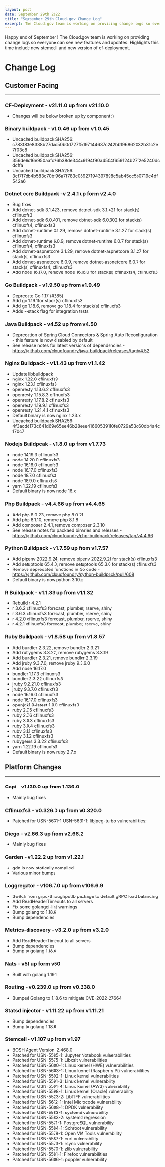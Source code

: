 ```yaml
---
layout: post
date: September 29th 2022
title: "September 29th Cloud.gov Change Log"
excerpt: The Cloud.gov team is working on providing change logs so everyone can see new features and updates.
---
```


Happy end of September ! The Cloud.gov team is working on providing change logs so everyone can see new features and updates. Highlights this time include new stemcell and new version of cf-deployment.

# Change Log

## Customer Facing

---

### CF-Deployment - v21.11.0 up from v21.10.0

* Changes will be below broken up by component :)

### Binary buildpack - v1.0.46 up from v1.0.45

* Uncached buildpack SHA256: c783f83e8338b27dac50b0d727f5d97144637c242bb196862032b31c2e7f03c8
* Uncached buildpack SHA256: 356de9c16e950aafc26b38de344c9194f90a4504f659124b27f2e5240dcdcffa
* Uncached buildpack SHA256: 3cf7f7db4b583c70bf96a7f783c08927194397898c5ab45cc5b0719c4df542a6

### Dotnet core Buildpack -v 2.4.1 up form v2.4.0

* Bug fixes
* Add dotnet-sdk 3.1.423, remove dotnet-sdk 3.1.421 for stack(s) cflinuxfs3
* Add dotnet-sdk 6.0.401, remove dotnet-sdk 6.0.302 for stack(s) cflinuxfs4, cflinuxfs3
* Add dotnet-runtime 3.1.29, remove dotnet-runtime 3.1.27 for stack(s) cflinuxfs3
* Add dotnet-runtime 6.0.9, remove dotnet-runtime 6.0.7 for stack(s) cflinuxfs4, cflinuxfs3
* Add dotnet-aspnetcore 3.1.29, remove dotnet-aspnetcore 3.1.27 for stack(s) cflinuxfs3
* Add dotnet-aspnetcore 6.0.9, remove dotnet-aspnetcore 6.0.7 for stack(s) cflinuxfs4, cflinuxfs3
* Add node 16.17.0, remove node 16.16.0 for stack(s) cflinuxfs4, cflinuxfs3

### Go Buildpack - v1.9.50 up from v1.9.49

* Deprecate Go 1.17 (#285)
* Add go 1.19.1for stack(s) cflinuxfs3
* Add go 1.18.6, remove go 1.18.4 for stack(s) cflinuxfs3
* Adds --stack flag for integration tests

### Java Buildpack - v4.52 up from v4.50

* Deprecation of Spring Cloud Connectors & Spring Auto Reconfiguration - this feature is now disabled by default
* See release notes for latest versions of dependencies - https://github.com/cloudfoundry/java-buildpack/releases/tag/v4.52

### Nginx Buildpack - v1.1.43 up from v1.1.42

* Update libbuildpack
* nginx	1.22.0	cflinuxfs3
* nginx	1.23.1	cflinuxfs3
* openresty	1.13.6.2	cflinuxfs3
* openresty	1.15.8.3	cflinuxfs3
* openresty	1.17.8.2	cflinuxfs3
* openresty	1.19.9.1	cflinuxfs3
* openresty	1.21.4.1	cflinuxfs3
* Default binary is now nginx 1.23.x
* Uncached buildpack SHA256: 4f3acdd173c641d69e65ee46b28eee41660539110fe0729a53d60db4a4c170c7

### Nodejs Buildpcak - v1.8.0 up from v1.7.73

* node	14.19.3	cflinuxfs3
* node	14.20.0	cflinuxfs3
* node	16.16.0	cflinuxfs3
* node	16.17.0	cflinuxfs3
* node	18.7.0	cflinuxfs3
* node	18.9.0	cflinuxfs3
* yarn	1.22.19	cflinuxfs3
* Default binary is now node 16.x

### Php Buildpack - v4.4.66 up from v4.4.65

* Add php 8.0.23, remove php 8.0.21
* Add php 8.1.10, remove php 8.1.8
* Add composer 2.4.1, remove composer 2.3.10
* See release notes for packaed binaries and releases - https://github.com/cloudfoundry/php-buildpack/releases/tag/v4.4.66

### Python Buildpack - v1.7.59 up from v1.7.57

* Add pipenv 2022.9.24, remove pipenv 2022.9.21 for stack(s) cflinuxfs3
* Add setuptools 65.4.0, remove setuptools 65.3.0 for stack(s) cflinuxfs3
* Remove deprecated functions in Go code - https://github.com/cloudfoundry/python-buildpack/pull/608
* Default binary is now python 3.10.x

### R Buildpack - v1.1.33 up from v1.1.32

* Rebuild r 4.2.1
* r	3.6.2	cflinuxfs3	forecast, plumber, rserve, shiny
* r	3.6.3	cflinuxfs3	forecast, plumber, rserve, shiny
* r	4.2.0	cflinuxfs3	forecast, plumber, rserve, shiny
* r	4.2.1	cflinuxfs3	forecast, plumber, rserve, shiny

### Ruby Buildpack - v1.8.58 up from v1.8.57

* Add bundler 2.3.22, remove bundler 2.3.21
* Add rubygems 3.3.22, remove rubygems 3.3.19
* Add bundler 2.3.21, remove bundler 2.3.19
* Add jruby 9.3.7.0, remove jruby 9.3.6.0
* Add node 16.17.0
* bundler	1.17.3	cflinuxfs3
* bundler	2.3.22	cflinuxfs3
* jruby	9.2.21.0	cflinuxfs3
* jruby	9.3.7.0	cflinuxfs3
* node	16.16.0	cflinuxfs3
* node	16.17.0	cflinuxfs3
* openjdk1.8-latest	1.8.0	cflinuxfs3
* ruby	2.7.5	cflinuxfs3
* ruby	2.7.6	cflinuxfs3
* ruby	3.0.3	cflinuxfs3
* ruby	3.0.4	cflinuxfs3
* ruby	3.1.1	cflinuxfs3
* ruby	3.1.2	cflinuxfs3
* rubygems	3.3.22	cflinuxfs3
* yarn	1.22.19	cflinuxfs3
* Default binary is now ruby 2.7.x

## Platform Changes

---

### Capi - v1.139.0 up from 1.136.0

* Mainly bug fixes

### Cflinuxfs3 - v0.326.0 up from v0.320.0

* Patched for USN-5631-1 USN-5631-1: libjpeg-turbo vulnerabilities:

### Diego - v2.66.3 up from v2.66.2

* Mainly bug fixes

### Garden - v1.22.2 up from v1.22.1

* gdn is now statically compiled
* Various minor bumps

### Loggregator - v106.7.0 up from v106.6.9

* Switch from grpc-throughputlb package to default gRPC load balancing
* Add ReadHeaderTimeouts to all servers
* Fix some golangci-lint warnings
* Bump golang to 1.18.6
* Bump dependencies

### Metrics-discovery - v3.2.0 up from v3.2.0

* Add ReadHeaderTimeout to all servers 
* Bump dependencies
* Bump to golang 1.18.6

### Nats - v51 up form v50

* Built with golang 1.19.1

### Routing - v0.239.0 up from v0.238.0

* Bumped Golang to 1.18.6 to mitigate CVE-2022-27664

### Statsd injector - v1.11.22 up from v1.11.21

* Bump dependencies
* Bump to golang 1.18.6

### Stemcell - v1.107 up from v1.97

* BOSH Agent Version: 2.468.0
* Patched for USN-5585-1: Jupyter Notebook vulnerabilities
* Patched for USN-5575-1: Libxslt vulnerabilities
* Patched for USN-5600-1: Linux kernel (HWE) vulnerabilities
* Patched for USN-5603-1: Linux kernel (Raspberry Pi) vulnerabilities
* Patched for USN-5592-1: Linux kernel vulnerabilities
* Patched for USN-5591-3: Linux kernel vulnerability
* Patched for USN-5591-4: Linux kernel (AWS) vulnerability
* Patched for USN-5598-1: Linux kernel (Oracle) vulnerability
* Patched for USN-5523-2: LibTIFF vulnerabilities
* Patched for USN-5612-1: Intel Microcode vulnerability
* Patched for USN-5608-1: DPDK vulnerability
* Patched for USN-5583-1: systemd vulnerability
* Patched for USN-5583-2: systemd regression
* Patched for USN-5571-1: PostgreSQL vulnerability
* Patched for USN-5584-1: Schroot vulnerability
* Patched for USN-5578-1: Open VM Tools vulnerability
* Patched for USN-5587-1: curl vulnerability
* Patched for USN-5573-1: rsync vulnerability
* Patched for USN-5570-1: zlib vulnerability
* Patched for USN-5581-1: Firefox vulnerabilities
* Patched for USN-5606-1: poppler vulnerability
